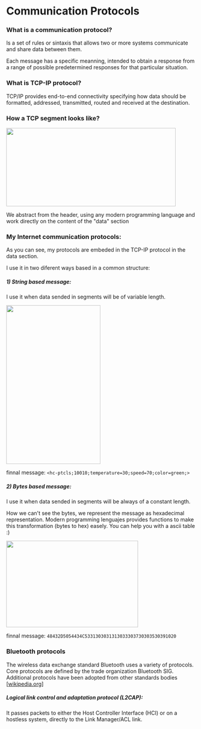# Communication Protocols

### What is a communication protocol?
Is a set of rules or sintaxis that allows two or more systems communicate and share data between them.

Each message has a specific meanning, intended to obtain a response from a range of possible predetermined responses for that particular situation.

### What is TCP-IP protocol?
TCP/IP provides end-to-end connectivity specifying how data should be formatted, addressed, transmitted, routed and received at the destination.

### How a TCP segment looks like?

<img src="http://hcarrasco.cl/apps/protocols/tcp-model-segment.png" width="450" height="208"/>

We abstract from the header, using any modern programming language and work directly on the content of the "data" section

### My Internet communication protocols:

As you can see, my protocols are embeded in the TCP-IP protocol in the data section.

I use it in two diferent ways based in a common structure:

##### 1) String based message:
I use it when data sended in segments will be  of variable length.

<img src="http://hcarrasco.cl/apps/protocols/string-segment.png" width="250" height="422"/>

finnal message: ```<hc-ptcls;10010;temperature=30;speed=70;color=green;>```

##### 2) Bytes based message:
I use it when data sended in segments will be always of a constant length.

How we can't see the bytes, we represent the message as hexadecimal representation. Modern programming lenguajes provides functions to make this transformation (bytes to hex) easely. You can help you with a ascii table :)

<img src="http://hcarrasco.cl/apps/protocols/bytes-segment.png" width="350" height="230"/>

finnal message: ```48432D5054434C5331303031313033303730303530391020```

### Bluetooth protocols

The wireless data exchange standard Bluetooth uses a variety of protocols. Core protocols are defined by the trade organization Bluetooth SIG. Additional protocols have been adopted from other standards bodies [[wikipedia.org](https://en.wikipedia.org/wiki/List_of_Bluetooth_protocols)]

##### Logical link control and adaptation protocol (L2CAP): 
It passes packets to either the Host Controller Interface (HCI) or on a hostless system, directly to the Link Manager/ACL link.





